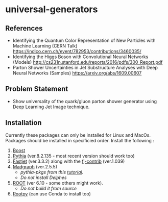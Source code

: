 # universal-generators

## References
- Identifying the Quantum Color Representation of New Particles with Machine Learning (CERN Talk)
  https://indico.cern.ch/event/782953/contributions/3460035/
- Identifying the Higgs Boson with Convolutional Neural Networks (Models)
  http://cs231n.stanford.edu/reports/2016/pdfs/300_Report.pdf
- Parton Shower Uncertainties in Jet Substructure Analyses with Deep Neural Networks (Samples)
  https://arxiv.org/abs/1609.00607


## Problem Statement
- Show universality of the quark/gluon parton shower generator using Deep Learning Jet Image technique.

## Installation
Currently these packages can only be installed for Linux and MacOs.
Packages should be installed in specificied order. Install the following :

1. [Boost](https://www.boost.org/)
2. [Pythia](http://home.thep.lu.se/Pythia/) (ver.8.2.135 - most recent version should work too)
3. [Fastjet](http://fastjet.fr/) (ver.3.3.2) along with the [fj-contrib](https://fastjet.hepforge.org/contrib/downloads/) (ver.1.039)
4. [Madgraph](https://launchpad.net/mg5amcnlo) (ver.2.5.5)
    - *pythia-pkgs from this [tutorial](https://twiki.cern.ch/twiki/bin/view/CMSPublic/MadgraphTutorial).*
    - *Do not install Delphes*
5. [ROOT](https://root.cern.ch/downloading-root) (ver 6.10 - some others might work). 
    - *Do not build it from source* 
6. [Rootpy](http://www.rootpy.org/install.html) (can use Conda to install too)
